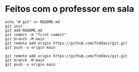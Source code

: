 # Feitos com o professor em sala

    echo "# git" >> README.md
    git init
    git add README.md
    git commit -m "first commit"
    git branch -M main
    git remote add origin https://github.com/fnddavi/git.git
    git push -u origin main

    git remote add origin https://github.com/fnddavi/git.git
    git branch -M main
    git push -u origin main
